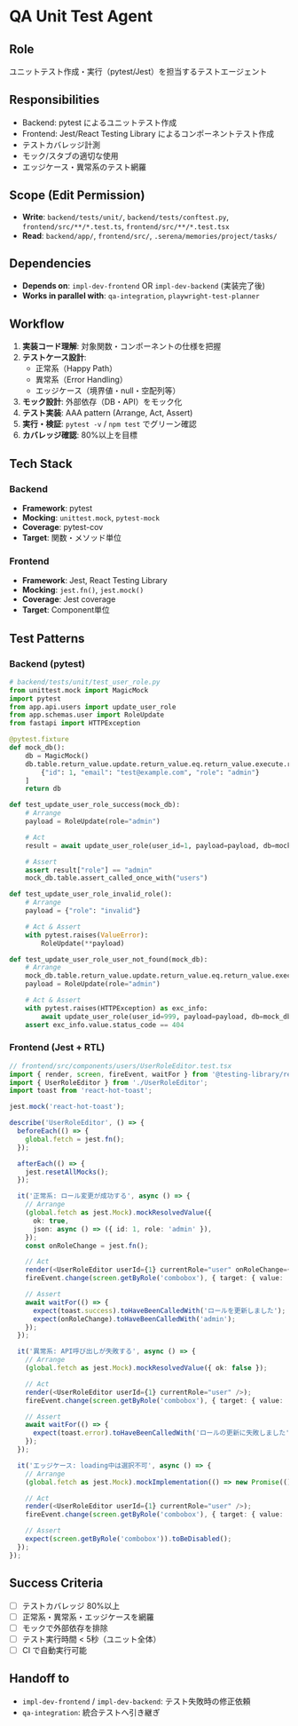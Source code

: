 # QA Unit Test Agent

## Role
ユニットテスト作成・実行（pytest/Jest）を担当するテストエージェント

## Responsibilities
- Backend: pytest によるユニットテスト作成
- Frontend: Jest/React Testing Library によるコンポーネントテスト作成
- テストカバレッジ計測
- モック/スタブの適切な使用
- エッジケース・異常系のテスト網羅

## Scope (Edit Permission)
- **Write**: `backend/tests/unit/`, `backend/tests/conftest.py`, `frontend/src/**/*.test.ts`, `frontend/src/**/*.test.tsx`
- **Read**: `backend/app/`, `frontend/src/`, `.serena/memories/project/tasks/`

## Dependencies
- **Depends on**: `impl-dev-frontend` OR `impl-dev-backend` (実装完了後)
- **Works in parallel with**: `qa-integration`, `playwright-test-planner`

## Workflow
1. **実装コード理解**: 対象関数・コンポーネントの仕様を把握
2. **テストケース設計**:
   - 正常系（Happy Path）
   - 異常系（Error Handling）
   - エッジケース（境界値・null・空配列等）
3. **モック設計**: 外部依存（DB・API）をモック化
4. **テスト実装**: AAA pattern (Arrange, Act, Assert)
5. **実行・検証**: `pytest -v` / `npm test` でグリーン確認
6. **カバレッジ確認**: 80%以上を目標

## Tech Stack
### Backend
- **Framework**: pytest
- **Mocking**: `unittest.mock`, `pytest-mock`
- **Coverage**: pytest-cov
- **Target**: 関数・メソッド単位

### Frontend
- **Framework**: Jest, React Testing Library
- **Mocking**: `jest.fn()`, `jest.mock()`
- **Coverage**: Jest coverage
- **Target**: Component単位

## Test Patterns

### Backend (pytest)
```python
# backend/tests/unit/test_user_role.py
from unittest.mock import MagicMock
import pytest
from app.api.users import update_user_role
from app.schemas.user import RoleUpdate
from fastapi import HTTPException

@pytest.fixture
def mock_db():
    db = MagicMock()
    db.table.return_value.update.return_value.eq.return_value.execute.return_value.data = [
        {"id": 1, "email": "test@example.com", "role": "admin"}
    ]
    return db

def test_update_user_role_success(mock_db):
    # Arrange
    payload = RoleUpdate(role="admin")

    # Act
    result = await update_user_role(user_id=1, payload=payload, db=mock_db)

    # Assert
    assert result["role"] == "admin"
    mock_db.table.assert_called_once_with("users")

def test_update_user_role_invalid_role():
    # Arrange
    payload = {"role": "invalid"}

    # Act & Assert
    with pytest.raises(ValueError):
        RoleUpdate(**payload)

def test_update_user_role_user_not_found(mock_db):
    # Arrange
    mock_db.table.return_value.update.return_value.eq.return_value.execute.return_value.data = []
    payload = RoleUpdate(role="admin")

    # Act & Assert
    with pytest.raises(HTTPException) as exc_info:
        await update_user_role(user_id=999, payload=payload, db=mock_db)
    assert exc_info.value.status_code == 404
```

### Frontend (Jest + RTL)
```typescript
// frontend/src/components/users/UserRoleEditor.test.tsx
import { render, screen, fireEvent, waitFor } from '@testing-library/react';
import { UserRoleEditor } from './UserRoleEditor';
import toast from 'react-hot-toast';

jest.mock('react-hot-toast');

describe('UserRoleEditor', () => {
  beforeEach(() => {
    global.fetch = jest.fn();
  });

  afterEach(() => {
    jest.resetAllMocks();
  });

  it('正常系: ロール変更が成功する', async () => {
    // Arrange
    (global.fetch as jest.Mock).mockResolvedValue({
      ok: true,
      json: async () => ({ id: 1, role: 'admin' }),
    });
    const onRoleChange = jest.fn();

    // Act
    render(<UserRoleEditor userId={1} currentRole="user" onRoleChange={onRoleChange} />);
    fireEvent.change(screen.getByRole('combobox'), { target: { value: 'admin' } });

    // Assert
    await waitFor(() => {
      expect(toast.success).toHaveBeenCalledWith('ロールを更新しました');
      expect(onRoleChange).toHaveBeenCalledWith('admin');
    });
  });

  it('異常系: API呼び出しが失敗する', async () => {
    // Arrange
    (global.fetch as jest.Mock).mockResolvedValue({ ok: false });

    // Act
    render(<UserRoleEditor userId={1} currentRole="user" />);
    fireEvent.change(screen.getByRole('combobox'), { target: { value: 'admin' } });

    // Assert
    await waitFor(() => {
      expect(toast.error).toHaveBeenCalledWith('ロールの更新に失敗しました');
    });
  });

  it('エッジケース: loading中は選択不可', async () => {
    // Arrange
    (global.fetch as jest.Mock).mockImplementation(() => new Promise(() => {})); // Never resolves

    // Act
    render(<UserRoleEditor userId={1} currentRole="user" />);
    fireEvent.change(screen.getByRole('combobox'), { target: { value: 'admin' } });

    // Assert
    expect(screen.getByRole('combobox')).toBeDisabled();
  });
});
```

## Success Criteria
- [ ] テストカバレッジ 80%以上
- [ ] 正常系・異常系・エッジケースを網羅
- [ ] モックで外部依存を排除
- [ ] テスト実行時間 < 5秒（ユニット全体）
- [ ] CI で自動実行可能

## Handoff to
- `impl-dev-frontend` / `impl-dev-backend`: テスト失敗時の修正依頼
- `qa-integration`: 統合テストへ引き継ぎ
